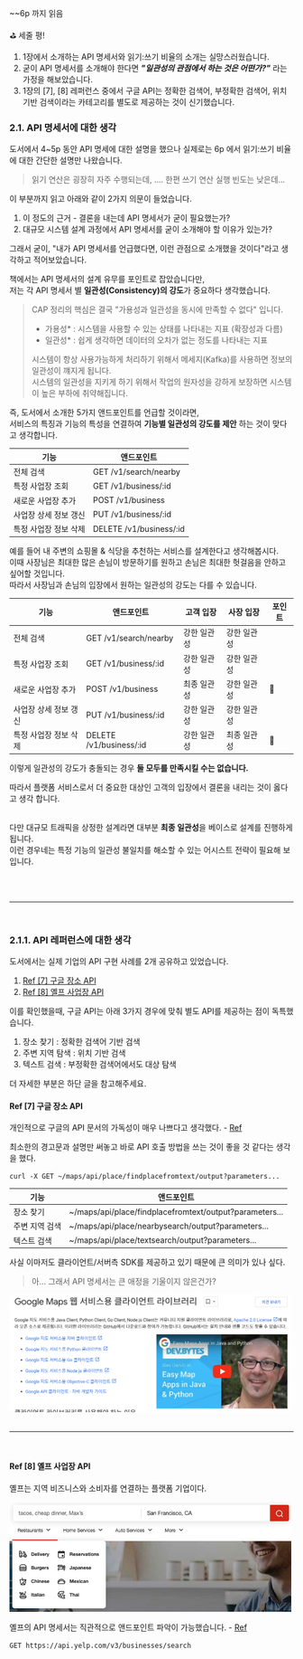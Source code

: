 ~~6p 까지 읽음

⛳️ 세줄 평!

1. 1장에서 소개하는 API 명세서와 읽기:쓰기 비율의 소개는 실망스러웠습니다.
2. 굳이 API 명세서를 소개해야 한다면 ***"일관성의 관점에서 하는 것은 어떤가?"*** 라는 가정을 해보았습니다.
3. 1장의 [7], [8] 레퍼런스 중에서 구글 API는 정확한 검색어, 부정확한 검색어, 위치기반 검색이라는 카테고리를 별도로 제공하는 것이 신기했습니다.

### 2.1. API 명세서에 대한 생각

도서에서 4~5p 동안 API 명세에 대한 설명을 했으나 실제로는 6p 에서 읽기:쓰기 비율에 대한 간단한 설명만 나왔습니다.

> 읽기 연산은 굉장히 자주 수행되는데, .... 한편 쓰기 연산 실행 빈도는 낮은데...

이 부분까지 읽고 아래와 같이 2가지 의문이 들었습니다.

1. 이 정도의 근거 - 결론을 내는데 API 명세서가 굳이 필요했는가?
2. 대규모 시스템 설계 과정에서 API 명세서를 굳이 소개해야 할 이유가 있는가?

그래서 굳이, "내가 API 명세서를 언급했다면, 이런 관점으로 소개했을 것이다"라고 생각하고 적어보았습니다.


책에서는 API 명세서의 설계 유무를 포인트로 잡았습니다만, <br>
저는 각 API 명세서 별 **일관성(Consistency)의 강도**가 중요하다 생각했습니다.

> CAP 정리의 핵심은 결국 "가용성과 일관성을 동시에 만족할 수 없다" 입니다.
> - 가용성* : 시스템을 사용할 수 있는 상태를 나타내는 지표 (확장성과 다름)
> - 일관성* : 쉽게 생각하면 데이터의 오차가 없는 정도를 나타내는 지표
> 
> 시스템이 항상 사용가능하게 처리하기 위해서 메세지(Kafka)를 사용하면 정보의 일관성이 꺠지게 됩니다. <br>
> 시스템의 일관성을 지키게 하기 위해서 작업의 원자성을 강하게 보장하면 시스템이 높은 부하에 취약해집니다.

즉, 도서에서 소개한 5가지 앤드포인트를 언급할 것이라면, <br>
서비스의 특징과 기능의 특성을 연결하여 **기능별 일관성의 강도를 제안** 하는 것이 맞다고 생각합니다.

| 기능              | 앤드포인트                   |
| ---------------- | ------------------------- |
| 전체 검색          | GET /v1/search/nearby     |
| 특정 사업장 조회     | GET /v1/business/:id      |
| 새로운 사업장 추가   | POST /v1/business         |
| 사업장 상세 정보 갱신 | PUT /v1/business/:id      |
| 특정 사업장 정보 삭제 | DELETE /v1/business/:id   |

예를 들어 내 주변의 쇼핑몰 & 식당을 추천하는 서비스를 설계한다고 생각해봅시다. <br>
이때 사장님은 최대한 많은 손님이 방문하기를 원하고 손님은 최대한 헛걸음을 안하고 싶어할 것입니다. <br>
따라서 사장님과 손님의 입장에서 원하는 일관성의 강도는 다를 수 있습니다.

| 기능              | 앤드포인트                   | 고객 입장                             | 사장 입장                             | 포인트 |
| ---------------- | ------------------------- | ----------------------------------- | ---------------------------------- | ---- |
| 전체 검색          | GET /v1/search/nearby     | 강한 일관성                            | 강한 일관성                           |      |
| 특정 사업장 조회     | GET /v1/business/:id      | 강한 일관성                            | 강한 일관성                           |      |
| 새로운 사업장 추가   | POST /v1/business         | 최종 일관성                             | 강한 일관성                          | 👀    |
| 사업장 상세 정보 갱신 | PUT /v1/business/:id      | 강한 일관성                            | 강한 일관성                           |      |
| 특정 사업장 정보 삭제 | DELETE /v1/business/:id   | 강한 일관성                            | 최종 일관성                           | 👀    |

이렇게 일관성의 강도가 충돌되는 경우 **둘 모두를 만족시킬 수는 없습니다.** <br>

따라서 플랫폼 서비스로서 더 중요한 대상인 고객의 입장에서 결론을 내리는 것이 옳다고 생각 합니다. <br> <br>

다만 대규모 트래픽을 상정한 설계라면 대부분 **최종 일관성**을 베이스로 설계를 진행하게 됩니다. <br>
이런 경우네는 특정 기능의 일관성 불일치를 해소할 수 있는 어시스트 전략이 필요해 보입니다.



<br>
<br>

---

<br>

### 2.1.1. API 레퍼런스에 대한 생각

도서에서는 실제 기업의 API 구현 사례를 2개 공유하고 있었습니다.

1. [Ref [7] 구글 장소 API](./2024_10_29_dil.md#ref-7-구글-장소-api)
2. [Ref [8] 옐프 사업장 API](./2024_10_29_dil.md#ref-8-옐프-사업장-api)

이를 확인했을때, 구글 API는 아래 3가지 경우에 맞춰 별도 API를 제공하는 점이 독특했습니다.

1. 장소 찾기 : 정확한 검색어 기반 검색
2. 주변 지역 탐색 : 위치 기반 검색
3. 텍스트 검색 : 부정확한 검색어에서도 대상 탐색

더 자세한 부분은 하단 글을 참고해주세요.

#### Ref [7] 구글 장소 API

개인적으로 구글의 API 문서의 가독성이 매우 나쁘다고 생각했다. - [Ref](https://developers.google.com/maps/documentation/places/web-service/search)

최소한의 경고문과 설명만 써놓고 바로 API 호출 방법을 쓰는 것이 좋을 것 같다는 생각을 했다.

```shell
curl -X GET ~/maps/api/place/findplacefromtext/output?parameters... 
```

| 기능         | 앤드포인트                                                 |
| ----------- | ------------------------------------------------------- |
| 장소 찾기     | ~/maps/api/place/findplacefromtext/output?parameters... |
| 주변 지역 검색 | ~/maps/api/place/nearbysearch/output?parameters...      |
| 텍스트 검색   | ~/maps/api/place/textsearch/output?parameters...         |

사실 이마저도 클라이언트/서버측 SDK를 제공하고 있기 때문에 큰 의미가 있나 싶다.

> 아... 그래서 API 명세서는 큰 애정을 기울이지 않은건가?

<img src="image.png" style="width: 500px;"/>

<br>
<br>

---

<br>

#### Ref [8] 옐프 사업장 API

옐프는 지역 비즈니스와 소비자를 연결하는 플랫폼 기업이다.

<img src="image-1.png" style="width: 500px;" />

옐프의 API 명세서는 직관적으로 앤드포인트 파악이 가능했습니다. - [Ref](https://docs.developer.yelp.com/reference/v3_business_search)

```shell
GET https://api.yelp.com/v3/businesses/search
```
